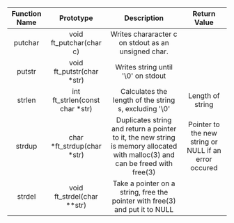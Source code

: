 |Function Name			|Prototype					|Description													|Return Value|
|:--------:				|:--------:					|:--------:														|:--------:					|
|putchar				|void	ft_putchar(char c)			|Writes chararacter c on stdout as an unsigned char.			|							|
|putstr					|void	ft_putstr(char *str)		|Writes string until '\0' on stdout								|							|
|strlen					|int	ft_strlen(const char *str) |Calculates the length of the string s, excluding '\0'			|Length of string			|
|strdup					|char	*ft_strdup(char *str)		|Duplicates string and return a pointer to it, the new string is memory allocated with malloc(3) and can be freed with free(3)	|Pointer to the new string or NULL if an error occured|
|strdel					|void	ft_strdel(char **str)		|Take a pointer on a string, free the pointer with free(3) and put it to NULL||
